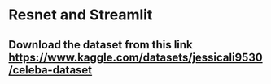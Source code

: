 # Resnet and Streamlit


## Download the dataset from this link https://www.kaggle.com/datasets/jessicali9530/celeba-dataset
